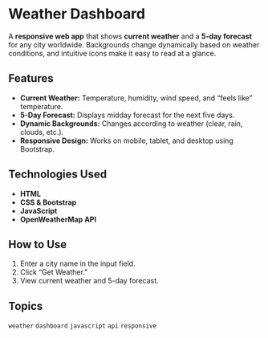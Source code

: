 # Weather Dashboard

A **responsive web app** that shows **current weather** and a **5-day forecast** for any city worldwide. Backgrounds change dynamically based on weather conditions, and intuitive icons make it easy to read at a glance.

## Features
- **Current Weather:** Temperature, humidity, wind speed, and “feels like” temperature.  
- **5-Day Forecast:** Displays midday forecast for the next five days.  
- **Dynamic Backgrounds:** Changes according to weather (clear, rain, clouds, etc.).  
- **Responsive Design:** Works on mobile, tablet, and desktop using Bootstrap.  

## Technologies Used
- **HTML**  
- **CSS & Bootstrap**  
- **JavaScript**  
- **OpenWeatherMap API**  

## How to Use
1. Enter a city name in the input field.  
2. Click “Get Weather.”  
3. View current weather and 5-day forecast.  

## Topics
`weather` `dashboard` `javascript` `api` `responsive`

